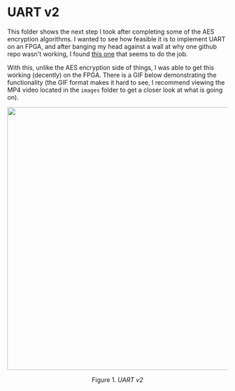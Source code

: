 # UART v2

This folder shows the next step I took after completing some of the AES encryption algorithms. I wanted to see how feasible it is to implement UART on an FPGA, and after banging my head against a wall at why one github repo wasn't working, I found [this one](https://github.com/varmil/uart-verilog) that seems to do the job.

With this, unlike the AES encryption side of things, I was able to get this working (decently) on the FPGA. There is a GIF below demonstrating the functionality (the GIF format makes it hard to see, I recommend viewing the MP4 video located in the `images` folder to get a closer look at what is going on).

<p align="center">
<img src="images/uart_demo.gif" width="600" />
<p align="center"> Figure 1. <i>UART v2</i></p>